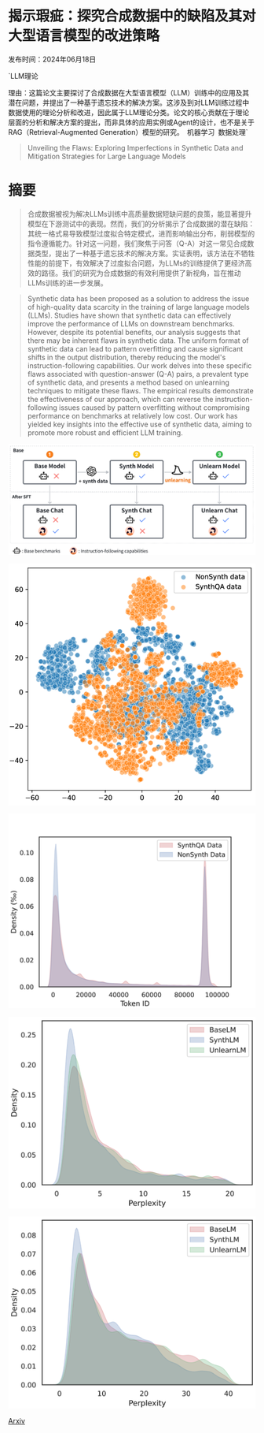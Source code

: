 # 揭示瑕疵：探究合成数据中的缺陷及其对大型语言模型的改进策略

发布时间：2024年06月18日

`LLM理论

理由：这篇论文主要探讨了合成数据在大型语言模型（LLM）训练中的应用及其潜在问题，并提出了一种基于遗忘技术的解决方案。这涉及到对LLM训练过程中数据使用的理论分析和改进，因此属于LLM理论分类。论文的核心贡献在于理论层面的分析和解决方案的提出，而非具体的应用实例或Agent的设计，也不是关于RAG（Retrieval-Augmented Generation）模型的研究。` `机器学习` `数据处理`

> Unveiling the Flaws: Exploring Imperfections in Synthetic Data and Mitigation Strategies for Large Language Models

# 摘要

> 合成数据被视为解决LLMs训练中高质量数据短缺问题的良策，能显著提升模型在下游测试中的表现。然而，我们的分析揭示了合成数据的潜在缺陷：其统一格式易导致模型过度拟合特定模式，进而影响输出分布，削弱模型的指令遵循能力。针对这一问题，我们聚焦于问答（Q-A）对这一常见合成数据类型，提出了一种基于遗忘技术的解决方案。实证表明，该方法在不牺牲性能的前提下，有效解决了过度拟合问题，为LLMs的训练提供了更经济高效的路径。我们的研究为合成数据的有效利用提供了新视角，旨在推动LLMs训练的进一步发展。

> Synthetic data has been proposed as a solution to address the issue of high-quality data scarcity in the training of large language models (LLMs). Studies have shown that synthetic data can effectively improve the performance of LLMs on downstream benchmarks. However, despite its potential benefits, our analysis suggests that there may be inherent flaws in synthetic data. The uniform format of synthetic data can lead to pattern overfitting and cause significant shifts in the output distribution, thereby reducing the model's instruction-following capabilities. Our work delves into these specific flaws associated with question-answer (Q-A) pairs, a prevalent type of synthetic data, and presents a method based on unlearning techniques to mitigate these flaws. The empirical results demonstrate the effectiveness of our approach, which can reverse the instruction-following issues caused by pattern overfitting without compromising performance on benchmarks at relatively low cost. Our work has yielded key insights into the effective use of synthetic data, aiming to promote more robust and efficient LLM training.

![揭示瑕疵：探究合成数据中的缺陷及其对大型语言模型的改进策略](../../../paper_images/2406.12397/x1.png)

![揭示瑕疵：探究合成数据中的缺陷及其对大型语言模型的改进策略](../../../paper_images/2406.12397/x2.png)

![揭示瑕疵：探究合成数据中的缺陷及其对大型语言模型的改进策略](../../../paper_images/2406.12397/x3.png)

![揭示瑕疵：探究合成数据中的缺陷及其对大型语言模型的改进策略](../../../paper_images/2406.12397/x4.png)

![揭示瑕疵：探究合成数据中的缺陷及其对大型语言模型的改进策略](../../../paper_images/2406.12397/x5.png)

[Arxiv](https://arxiv.org/abs/2406.12397)